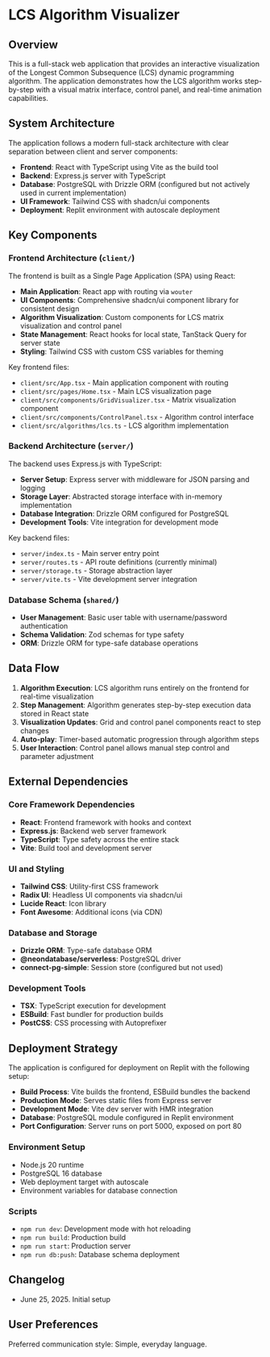 # LCS Algorithm Visualizer

## Overview

This is a full-stack web application that provides an interactive visualization of the Longest Common Subsequence (LCS) dynamic programming algorithm. The application demonstrates how the LCS algorithm works step-by-step with a visual matrix interface, control panel, and real-time animation capabilities.

## System Architecture

The application follows a modern full-stack architecture with clear separation between client and server components:

- **Frontend**: React with TypeScript using Vite as the build tool
- **Backend**: Express.js server with TypeScript
- **Database**: PostgreSQL with Drizzle ORM (configured but not actively used in current implementation)
- **UI Framework**: Tailwind CSS with shadcn/ui components
- **Deployment**: Replit environment with autoscale deployment

## Key Components

### Frontend Architecture (`client/`)

The frontend is built as a Single Page Application (SPA) using React:

- **Main Application**: React app with routing via `wouter`
- **UI Components**: Comprehensive shadcn/ui component library for consistent design
- **Algorithm Visualization**: Custom components for LCS matrix visualization and control panel
- **State Management**: React hooks for local state, TanStack Query for server state
- **Styling**: Tailwind CSS with custom CSS variables for theming

Key frontend files:
- `client/src/App.tsx` - Main application component with routing
- `client/src/pages/Home.tsx` - Main LCS visualization page
- `client/src/components/GridVisualizer.tsx` - Matrix visualization component
- `client/src/components/ControlPanel.tsx` - Algorithm control interface
- `client/src/algorithms/lcs.ts` - LCS algorithm implementation

### Backend Architecture (`server/`)

The backend uses Express.js with TypeScript:

- **Server Setup**: Express server with middleware for JSON parsing and logging
- **Storage Layer**: Abstracted storage interface with in-memory implementation
- **Database Integration**: Drizzle ORM configured for PostgreSQL
- **Development Tools**: Vite integration for development mode

Key backend files:
- `server/index.ts` - Main server entry point
- `server/routes.ts` - API route definitions (currently minimal)
- `server/storage.ts` - Storage abstraction layer
- `server/vite.ts` - Vite development server integration

### Database Schema (`shared/`)

- **User Management**: Basic user table with username/password authentication
- **Schema Validation**: Zod schemas for type safety
- **ORM**: Drizzle ORM for type-safe database operations

## Data Flow

1. **Algorithm Execution**: LCS algorithm runs entirely on the frontend for real-time visualization
2. **Step Management**: Algorithm generates step-by-step execution data stored in React state
3. **Visualization Updates**: Grid and control panel components react to step changes
4. **Auto-play**: Timer-based automatic progression through algorithm steps
5. **User Interaction**: Control panel allows manual step control and parameter adjustment

## External Dependencies

### Core Framework Dependencies
- **React**: Frontend framework with hooks and context
- **Express.js**: Backend web server framework
- **TypeScript**: Type safety across the entire stack
- **Vite**: Build tool and development server

### UI and Styling
- **Tailwind CSS**: Utility-first CSS framework
- **Radix UI**: Headless UI components via shadcn/ui
- **Lucide React**: Icon library
- **Font Awesome**: Additional icons (via CDN)

### Database and Storage
- **Drizzle ORM**: Type-safe database ORM
- **@neondatabase/serverless**: PostgreSQL driver
- **connect-pg-simple**: Session store (configured but not used)

### Development Tools
- **TSX**: TypeScript execution for development
- **ESBuild**: Fast bundler for production builds
- **PostCSS**: CSS processing with Autoprefixer

## Deployment Strategy

The application is configured for deployment on Replit with the following setup:

- **Build Process**: Vite builds the frontend, ESBuild bundles the backend
- **Production Mode**: Serves static files from Express server
- **Development Mode**: Vite dev server with HMR integration
- **Database**: PostgreSQL module configured in Replit environment
- **Port Configuration**: Server runs on port 5000, exposed on port 80

### Environment Setup
- Node.js 20 runtime
- PostgreSQL 16 database
- Web deployment target with autoscale
- Environment variables for database connection

### Scripts
- `npm run dev`: Development mode with hot reloading
- `npm run build`: Production build
- `npm run start`: Production server
- `npm run db:push`: Database schema deployment

## Changelog

- June 25, 2025. Initial setup

## User Preferences

Preferred communication style: Simple, everyday language.